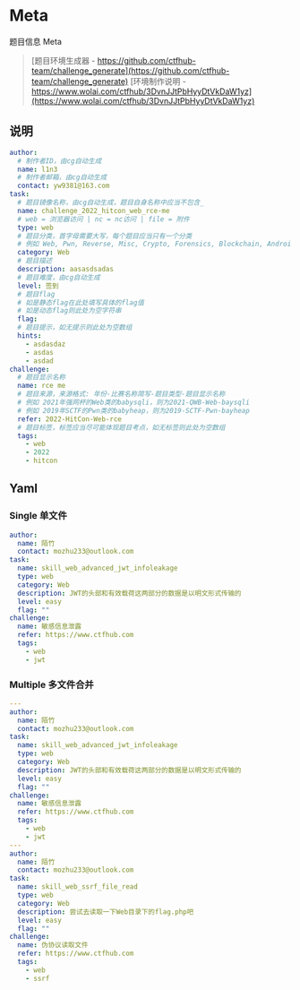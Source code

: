 # Meta

题目信息 Meta

> [题目环境生成器 - https://github.com/ctfhub-team/challenge_generate](https://github.com/ctfhub-team/challenge_generate)
> [环境制作说明 - https://www.wolai.com/ctfhub/3DvnJJtPbHyyDtVkDaW1yz](https://www.wolai.com/ctfhub/3DvnJJtPbHyyDtVkDaW1yz)

## 说明

```yaml
author:
  # 制作者ID，由cg自动生成
  name: l1n3
  # 制作者邮箱，由cg自动生成
  contact: yw9381@163.com
task:
  # 题目镜像名称，由cg自动生成，题目自身名称中应当不包含_
  name: challenge_2022_hitcon_web_rce-me
  # web = 浏览器访问 | nc = nc访问 | file = 附件
  type: web
  # 题目分类，首字母需要大写，每个题目应当只有一个分类
  # 例如 Web, Pwn, Reverse, Misc, Crypto, Forensics, Blockchain, Android, Mobile, ICS, IoT
  category: Web
  # 题目描述
  description: aasasdsadas
  # 题目难度，由cg自动生成
  level: 签到
  # 题目flag
  # 如是静态flag在此处填写具体的flag值
  # 如是动态flag则此处为空字符串
  flag: 
  # 题目提示，如无提示则此处为空数组
  hints:
    - asdasdaz
    - asdas
    - asdad
challenge:
  # 题目显示名称
  name: rce me
  # 题目来源，来源格式: 年份-比赛名称简写-题目类型-题目显示名称
  # 例如 2021年强网杯的Web类的babysqli，则为2021-QWB-Web-baysqli
  # 例如 2019年SCTF的Pwn类的babyheap，则为2019-SCTF-Pwn-bayheap
  refer: 2022-HitCon-Web-rce
  # 题目标签，标签应当尽可能体现题目考点，如无标签则此处为空数组
  tags:
    - web
    - 2022
    - hitcon
```

## Yaml

### Single 单文件

```yaml
author:
  name: 陌竹
  contact: mozhu233@outlook.com
task:
  name: skill_web_advanced_jwt_infoleakage
  type: web
  category: Web
  description: JWT的头部和有效载荷这两部分的数据是以明文形式传输的
  level: easy
  flag: ""
challenge:
  name: 敏感信息泄露
  refer: https://www.ctfhub.com
  tags:
    - web
    - jwt
```

### Multiple 多文件合并

```yaml
---
author:
  name: 陌竹
  contact: mozhu233@outlook.com
task:
  name: skill_web_advanced_jwt_infoleakage
  type: web
  category: Web
  description: JWT的头部和有效载荷这两部分的数据是以明文形式传输的
  level: easy
  flag: ""
challenge:
  name: 敏感信息泄露
  refer: https://www.ctfhub.com
  tags:
    - web
    - jwt
---
author:
  name: 陌竹
  contact: mozhu233@outlook.com
task:
  name: skill_web_ssrf_file_read
  type: web
  category: Web
  description: 尝试去读取一下Web目录下的flag.php吧
  level: easy
  flag: ""
challenge:
  name: 伪协议读取文件
  refer: https://www.ctfhub.com
  tags:
    - web
    - ssrf
```
